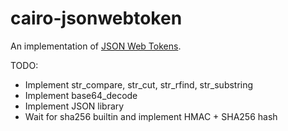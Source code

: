 # cairo-jsonwebtoken
An implementation of [JSON Web Tokens](https://tools.ietf.org/html/rfc7519).

TODO:

- Implement str_compare, str_cut, str_rfind, str_substring
- Implement base64_decode
- Implement JSON library
- Wait for sha256 builtin and implement HMAC + SHA256 hash
